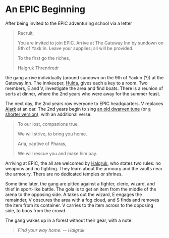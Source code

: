 # An EPIC Beginning

After being invited to the EPIC adventuring school via a letter

> Recruit,
>
> You are invited to join EPIC. Arrive at The Gateway Inn by sundown on 9th of Yaxk'in. Leave your supplies; all will be provided.
>
> To the first go the riches,	
> 	
> Halgruk Threnriredr	

the gang arrive individually (around sundown on the 9th of Yaxkin (?)) at the Gateway Inn.
The innkeeper, [Hulda](../people/hulda.html), gives each a key to a room.
Two members, E and V, investigate the area and find boats.
There is a reunion of sorts at dinner, where the 2nd years who were away for the summer feast.

The next day, the 2nd years row everyone to EPIC headquarters.
V replaces [Alark](../people/alark.md) at an oar.
The 2nd years begin to sing [an old dwarven tune](https://www.youtube.com/watch?v=P8ymgFyzbDo) 
(or [a shorter version](https://www.youtube.com/watch?v=Pyy_FIYE7EE)), 
with an additional verse:  

> To our lost, companions true,
>
> We will strive, to bring you home.
>
> Aria, captive of Pharas,
>
> We will rescue you and make him pay.  

Arriving at EPIC, the all are welcomed by [Halgruk](../people/halgruk.html), 
who states two rules: no weapons and no fighting.
They learn about the armoury and the vaults near the armoury.
There are no dedicated temples or shrines.

Some time later, the gang are pitted against a fighter, cleric, wizard, and thief in sport-like battle.
The gola is to get an item from the middle of the arena to the opposing side.
A takes out the wizard, E engages the remainder, V obscures the area with a fog cloud, and S finds and removes the item from its container.
V carries to the item across to the opposing side, to boos from the crowd.

The gang wakes up in a forest without their gear, with a note:  

> *Find your way home.*
> -- *Halgruk*
